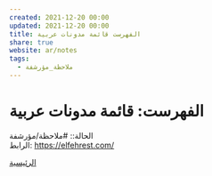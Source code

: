```yaml
---  
created: 2021-12-20 00:00  
updated: 2021-12-20 00:00  
title: الفهرست قائمة مدونات عربية  
share: true  
website: ar/notes  
tags:  
  - ملاحظة_مؤرشفة  
---  
```

  
  
# الفهرست: قائمة مدونات عربية  
  
الحالة:: #ملاحظة/مؤرشفة  
الرابط: https://elfehrest.com/  
  
[الرئيسية](https://elfehrest.com/)  
